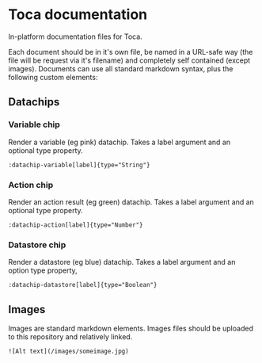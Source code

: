 # Toca documentation
In-platform documentation files for Toca.

Each document should be in it's own file, be named in a URL-safe way (the file will be request via it's filename) and completely self contained (except images). Documents can use all standard markdown syntax, plus the following custom elements:

## Datachips
### Variable chip
Render a variable (eg pink) datachip. Takes a label argument and an optional type property.

`:datachip-variable[label]{type="String"}`

### Action chip
Render an action result (eg green) datachip. Takes a label argument and an optional type property.

`:datachip-action[label]{type="Number"}`

### Datastore chip
Render a datastore (eg blue) datachip. Takes a label argument and an option type property,

`:datachip-datastore[label]{type="Boolean"}`

## Images
Images are standard markdown elements. Images files should be uploaded to this repository and relatively linked.

`![Alt text](/images/someimage.jpg)`